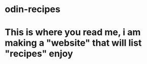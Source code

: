# odin-recipes
<h1> 
This is where you read me, i am making a "website" that will list "recipes"
enjoy
</h1>
